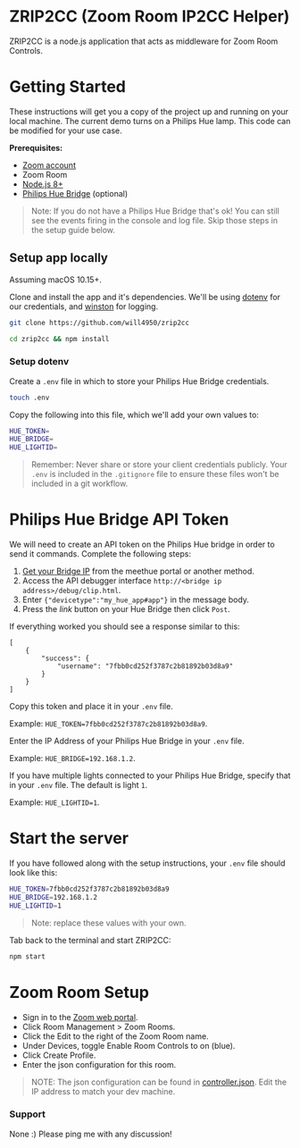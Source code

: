 
# ZRIP2CC (Zoom Room IP2CC Helper)

ZRIP2CC is a node.js application that acts as middleware for Zoom Room Controls.

# Getting Started

These instructions will get you a copy of the project up and running on your local machine.  The current demo turns on a Philips Hue lamp.  This code can be modified for your use case.

**Prerequisites:**
* [Zoom account](https://zoom.us)
* Zoom Room
* [Node.js 8+](https://nodejs.org/)
* [Philips Hue Bridge](https://www.philips-hue.com/en-us/p/hue-bridge/046677458478) (optional)

>Note:  If you do not have a Philips Hue Bridge that's ok!  You can still see the events firing in the console and log file.  Skip those steps in the setup guide below.

## Setup app locally

Assuming macOS 10.15+.

Clone and install the app and it's dependencies. We'll be using [dotenv](https://www.npmjs.com/package/dotenv) for our credentials, and [winston](https://www.npmjs.com/package/winston) for logging. 

```bash
git clone https://github.com/will4950/zrip2cc
```

```bash
cd zrip2cc && npm install 
```

### Setup dotenv 
Create a `.env` file in which to store your Philips Hue Bridge credentials.

```bash
touch .env
```

Copy the following into this file, which we'll add your own values to:

```bash
HUE_TOKEN=
HUE_BRIDGE=
HUE_LIGHTID=
```

> Remember: Never share or store your client credentials publicly. Your `.env` is included in the `.gitignore` file to ensure these files won't be included in a git workflow.

# Philips Hue Bridge API Token

We will need to create an API token on the Philips Hue bridge in order to send it commands. Complete the following steps:
1. [Get your Bridge IP](https://www.meethue.com/api/nupnp) from the meethue portal or another method.
2. Access the API debugger interface ```http://<bridge ip address>/debug/clip.html```.
3. Enter ```{"devicetype":"my_hue_app#app"}``` in the message body.
4. Press the *link* button on your Hue Bridge then click `Post`.

If everything worked you should see a response similar to this: 
```
[
    {
        "success": {
            "username": "7fbb0cd252f3787c2b81892b03d8a9"
        }
    }
]
```
Copy this token and place it in your `.env` file.  

Example: ```HUE_TOKEN=7fbb0cd252f3787c2b81892b03d8a9```.

Enter the IP Address of your Philips Hue Bridge in your `.env` file.  

Example: ```HUE_BRIDGE=192.168.1.2```.

If you have multiple lights connected to your Philips Hue Bridge, specify that in your `.env` file.  The default is light ```1```.  

Example: ```HUE_LIGHTID=1```.

# Start the server

If you have followed along with the setup instructions, your `.env` file should look like this:

```bash
HUE_TOKEN=7fbb0cd252f3787c2b81892b03d8a9
HUE_BRIDGE=192.168.1.2
HUE_LIGHTID=1
```
> Note: replace these values with your own.

Tab back to the terminal and start ZRIP2CC:
```bash
npm start
```

# Zoom Room Setup

* Sign in to the [Zoom web portal](https://zoom.us).
* Click Room Management > Zoom Rooms.
* Click the Edit to the right of the Zoom Room name.
* Under Devices, toggle Enable Room Controls to on (blue). 
* Click Create Profile.
* Enter the json configuration for this room. 

> NOTE: The json configuration can be found in [controller.json](controller.json).  Edit the IP address to match your dev machine.

### Support

None :)  Please ping me with any discussion!

